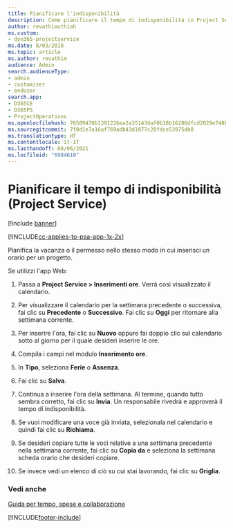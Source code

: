 ```yaml
---
title: Pianificare l'indisponibilità
description: Come pianificare il tempo di indisponibilità in Project Service
author: revathimuthiah
ms.custom:
- dyn365-projectservice
ms.date: 8/03/2018
ms.topic: article
ms.author: revathim
audience: Admin
search.audienceType:
- admin
- customizer
- enduser
search.app:
- D365CE
- D365PS
- ProjectOperations
ms.openlocfilehash: 76589470b1391226ea2a35143daf0b18b16286dfcd2829e748b0984397cb25ee
ms.sourcegitcommit: 7f8d1e7a16af769adb43d1877c28fdce53975db8
ms.translationtype: HT
ms.contentlocale: it-IT
ms.lasthandoff: 08/06/2021
ms.locfileid: "6984610"
---
```

# <a name="schedule-time-off-project-service"></a>Pianificare il tempo di indisponibilità (Project Service)

[!include [banner](../includes/psa-now-project-operations.md)]

[!INCLUDE[cc-applies-to-psa-app-1x-2x](../includes/cc-applies-to-psa-app-1x-2x.md)]

Pianifica la vacanza o il permesso nello stesso modo in cui inserisci un orario per un progetto.  
  
 Se utilizzi l'app Web:  
  
1.  Passa a **Project Service > Inserimenti ore**. Verrà così visualizzato il calendario.  
  
2.  Per visualizzare il calendario per la settimana precedente o successiva, fai clic su **Precedente** o **Successivo**. Fai clic su **Oggi** per ritornare alla settimana corrente.  
  
3.  Per inserire l'ora, fai clic su **Nuovo** oppure fai doppio clic sul calendario sotto al giorno per il quale desideri inserire le ore.  
  
4.  Compila i campi nel modulo **Inserimento ore**.  
  
5.  In **Tipo**, seleziona **Ferie** o **Assenza**.  
  
6.  Fai clic su **Salva**.  
  
7.  Continua a inserire l'ora della settimana. Al termine, quando tutto sembra corretto, fai clic su **Invia**. Un responsabile rivedrà e approverà il tempo di indisponibilità.  
  
8.  Se vuoi modificare una voce già inviata, selezionala nel calendario e quindi fai clic su **Richiama**.  
  
9. Se desideri copiare tutte le voci relative a una settimana precedente nella settimana corrente, fai clic su **Copia da** e seleziona la settimana scheda orario che desideri copiare.  
  
10. Se invece vedi un elenco di ciò su cui stai lavorando, fai clic su **Griglia**.  
  
### <a name="see-also"></a>Vedi anche  
 [Guida per tempo, spese e collaborazione](../psa/time-expense-collaboration-guide.md)


[!INCLUDE[footer-include](../includes/footer-banner.md)]